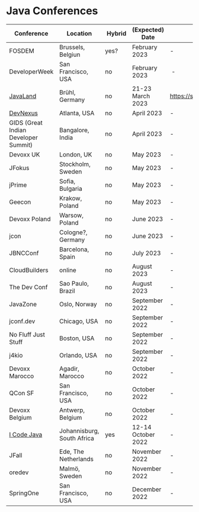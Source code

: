 # Java Conferences

| Conference | Location | Hybrid | (Expected) Date | CFP Link |
| --- | --- | --- | --- | --- |
| FOSDEM | Brussels, Belgiun | yes? | February 2023 | - | 
| DeveloperWeek | San Francisco, USA | no | February 2023 | - |
| [JavaLand](https://www.javaland.eu/) | Brühl, Germany | no | 21-23 March 2023 | https://shop.doag.org/events/javaland/cfp |
| [DevNexus](https://devnexus.com/) | Atlanta, USA | no | April 2023 | - |
| GIDS (Great Indian Developer Summit) | Bangalore, India | no | April 2023 | - |
| Devoxx UK | London, UK | no | May 2023 | - |
| JFokus | Stockholm, Sweden | no | May 2023 | - |
| jPrime | Sofia, Bulgaria | no | May 2023 | - |
| Geecon | Krakow, Poland | no | May 2023 | - |
| Devoxx Poland | Warsow, Poland | no | June 2023 | - |
| jcon | Cologne?, Germany | no | June 2023 | - |
| JBNCConf | Barcelona, Spain | no | July 2023 | - |
| CloudBuilders | online | no | August 2023 | - |
| The Dev Conf | Sao Paulo, Brazil | no | August 2023 | - |
| JavaZone | Oslo, Norway | no | September 2022 | - |
| jconf.dev | Chicago, USA | no | September 2022 | - |
| No Fluff Just Stuff | Boston, USA | no | September 2022 | - |
| j4kio | Orlando, USA | no | September 2022 | - |
| Devoxx Marocco | Agadir, Marocco | no | October 2022 | - |
| QCon SF | San Francisco, USA | no | October 2022 | - |
| Devoxx Belgium | Antwerp, Belgium | no | October 2022 | - |
| [I Code Java](https://j-sa.co/) | Johannisburg, South Africa | yes | 12-14 October 2022 | - |
| JFall | Ede, The Netherlands | no | November 2022 | - |
| oredev | Malmö, Sweden | no | November 2022 | - |
| SpringOne | San Francisco, USA | no | December 2022 | - |
